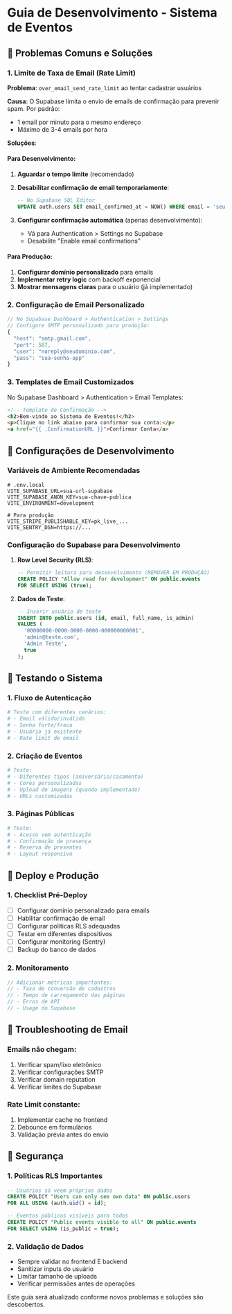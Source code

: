 # Guia de Desenvolvimento - Sistema de Eventos

## 🚨 Problemas Comuns e Soluções

### 1. Limite de Taxa de Email (Rate Limit)

**Problema**: `over_email_send_rate_limit` ao tentar cadastrar usuários

**Causa**: O Supabase limita o envio de emails de confirmação para prevenir spam. Por padrão:
- 1 email por minuto para o mesmo endereço
- Máximo de 3-4 emails por hora

**Soluções**:

#### Para Desenvolvimento:
1. **Aguardar o tempo limite** (recomendado)
2. **Desabilitar confirmação de email temporariamente**:
   ```sql
   -- No Supabase SQL Editor
   UPDATE auth.users SET email_confirmed_at = NOW() WHERE email = 'seu-email@teste.com';
   ```

3. **Configurar confirmação automática** (apenas desenvolvimento):
   - Vá para Authentication > Settings no Supabase
   - Desabilite "Enable email confirmations"

#### Para Produção:
1. **Configurar domínio personalizado** para emails
2. **Implementar retry logic** com backoff exponencial
3. **Mostrar mensagens claras** para o usuário (já implementado)

### 2. Configuração de Email Personalizado

```javascript
// No Supabase Dashboard > Authentication > Settings
// Configure SMTP personalizado para produção:
{
  "host": "smtp.gmail.com",
  "port": 587,
  "user": "noreply@seudominio.com",
  "pass": "sua-senha-app"
}
```

### 3. Templates de Email Customizados

No Supabase Dashboard > Authentication > Email Templates:

```html
<!-- Template de Confirmação -->
<h2>Bem-vindo ao Sistema de Eventos!</h2>
<p>Clique no link abaixo para confirmar sua conta:</p>
<a href="{{ .ConfirmationURL }}">Confirmar Conta</a>
```

## 🔧 Configurações de Desenvolvimento

### Variáveis de Ambiente Recomendadas

```env
# .env.local
VITE_SUPABASE_URL=sua-url-supabase
VITE_SUPABASE_ANON_KEY=sua-chave-publica
VITE_ENVIRONMENT=development

# Para produção
VITE_STRIPE_PUBLISHABLE_KEY=pk_live_...
VITE_SENTRY_DSN=https://...
```

### Configuração do Supabase para Desenvolvimento

1. **Row Level Security (RLS)**:
   ```sql
   -- Permitir leitura para desenvolvimento (REMOVER EM PRODUÇÃO)
   CREATE POLICY "Allow read for development" ON public.events
   FOR SELECT USING (true);
   ```

2. **Dados de Teste**:
   ```sql
   -- Inserir usuário de teste
   INSERT INTO public.users (id, email, full_name, is_admin)
   VALUES (
     '00000000-0000-0000-0000-000000000001',
     'admin@teste.com',
     'Admin Teste',
     true
   );
   ```

## 📱 Testando o Sistema

### 1. Fluxo de Autenticação
```bash
# Teste com diferentes cenários:
# - Email válido/inválido
# - Senha forte/fraca
# - Usuário já existente
# - Rate limit de email
```

### 2. Criação de Eventos
```bash
# Teste:
# - Diferentes tipos (aniversário/casamento)
# - Cores personalizadas
# - Upload de imagens (quando implementado)
# - URLs customizadas
```

### 3. Páginas Públicas
```bash
# Teste:
# - Acesso sem autenticação
# - Confirmação de presença
# - Reserva de presentes
# - Layout responsivo
```

## 🚀 Deploy e Produção

### 1. Checklist Pré-Deploy
- [ ] Configurar domínio personalizado para emails
- [ ] Habilitar confirmação de email
- [ ] Configurar políticas RLS adequadas
- [ ] Testar em diferentes dispositivos
- [ ] Configurar monitoring (Sentry)
- [ ] Backup do banco de dados

### 2. Monitoramento
```javascript
// Adicionar métricas importantes:
// - Taxa de conversão de cadastros
// - Tempo de carregamento das páginas
// - Erros de API
// - Usage do Supabase
```

## 📧 Troubleshooting de Email

### Emails não chegam:
1. Verificar spam/lixo eletrônico
2. Verificar configurações SMTP
3. Verificar domain reputation
4. Verificar limites do Supabase

### Rate Limit constante:
1. Implementar cache no frontend
2. Debounce em formulários
3. Validação prévia antes do envio

## 🔐 Segurança

### 1. Políticas RLS Importantes
```sql
-- Usuários só veem próprios dados
CREATE POLICY "Users can only see own data" ON public.users
FOR ALL USING (auth.uid() = id);

-- Eventos públicos visíveis para todos
CREATE POLICY "Public events visible to all" ON public.events
FOR SELECT USING (is_public = true);
```

### 2. Validação de Dados
- Sempre validar no frontend E backend
- Sanitizar inputs do usuário
- Limitar tamanho de uploads
- Verificar permissões antes de operações

Este guia será atualizado conforme novos problemas e soluções são descobertos.